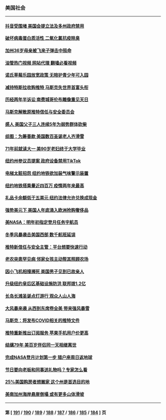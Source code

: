 ### 美国社会
---
#### [抖音受围堵 美国会提立法及多州政府禁用](../../pages/ncid1078160/n13884105.md?12141245) 
#### [破坏病毒蛋白质活性 二氧化氯抗疫除臭](../../pages/ncid1078160/n13884297.md?12141245) 
#### [加州36岁母亲被飞来子弹击中殒命](../../pages/ncid1078160/n13884293.md?12141245) 
#### [油管热门视频 网站代理 翻墙必看视频](http://138.2.39.72:81/youtube.html?epic-marker?12141245)
#### [诺氏草莓乐园放宽政策 无陪护青少年可入园](../../pages/ncid1078160/n13884260.md?12141245) 
#### [减持特斯拉收购推特 马斯克失世界首富头衔](../../pages/ncid1078160/n13884203.md?12141245) 
#### [历经两年半诉讼 南费城哥伦布雕像重见天日](../../pages/ncid1078160/n13884181.md?12141245) 
#### [马斯克解散原推特信任与安全委员会](../../pages/ncid1078160/n13883544.md?12141245) 
#### [感人 美国父子三人连续5年为弱势群体砍柴](../../pages/ncid1078160/n13883764.md?12141245) 
#### [组图：为筹善款 美国数百圣诞老人齐滑雪](../../pages/ncid1078160/n13883777.md?12141245) 
#### [71年前就读大一 美90岁老妇终于大学毕业](../../pages/ncid1078160/n13883619.md?12141245) 
#### [纽约州参议员提案 政府设备禁用TikTok](../../pages/ncid1078160/n13883733.md?12141245) 
#### [电梯太脏招怨 纽约地铁欲加装气味警示装置](../../pages/ncid1078160/n13883675.md?12141245) 
#### [纽约地铁搭乘量近四百万 疫情两年来最高](../../pages/ncid1078160/n13883671.md?12141245) 
#### [礼品卡余额低于五美元 纽约法律允许兑换成现金](../../pages/ncid1078160/n13883740.md?12141245) 
#### [强势美元下 美国人年底涌入欧洲抢购奢侈品](../../pages/ncid1078160/n13883524.md?12141245) 
#### [美NASA：明年初指定登月任务宇航员](../../pages/ncid1078160/n13883422.md?12141245) 
#### [冬季风暴袭击美国西部 数千航班延误](../../pages/ncid1078160/n13883425.md?12141245) 
#### [推特新信任与安全主管：平台想要快速行动](../../pages/ncid1078160/n13883387.md?12141245) 
#### [老农突患罕见病 邻家女孩主动帮其照顾农场](../../pages/ncid1078160/n13882933.md?12141245) 
#### [因小飞机相撞濒死 美国男子见到已故亲人](../../pages/ncid1078160/n13883172.md?12141245) 
#### [升级纽约皇后区基础设施防洪 联邦拨1.2亿](../../pages/ncid1078160/n13882961.md?12141245) 
#### [长岛长滩圣诞点灯游行 观众人山人海](../../pages/ncid1078160/n13883039.md?12141245) 
#### [大风暴来袭 从西到东席卷全美 带来强风暴雪](../../pages/ncid1078160/n13882882.md?12141245) 
#### [马斯克：将发布COVID相关的推特文件](../../pages/ncid1078160/n13882793.md?12141245) 
#### [推特重新推出订阅服务 苹果手机用户价更高](../../pages/ncid1078160/n13882701.md?12141245) 
#### [结缡79年 美百岁伴侣同一天相继离世](../../pages/ncid1078160/n13882719.md?12141245) 
#### [完成NASA登月计划第一步 猎户座周日返地球](../../pages/ncid1078160/n13882704.md?12141245) 
#### [节日要向老板和同事送礼物吗？专家怎么看](../../pages/ncid1078160/n13882438.md?12141245) 
#### [25%美国购房者想搬家 这个州是首选目的地](../../pages/ncid1078160/n13882415.md?12141245) 
#### [美南加州海岸悬崖倒塌 或有更多山体滑坡](../../pages/ncid1078160/n13882411.md?12141245) 

---
#### 第 [ [191](./191.md?12141245) / [190](./190.md?12141245) / [189](./189.md?12141245) / [188](./188.md?12141245) / [187](./187.md?12141245) / [186](./186.md?12141245) / [185](./185.md?12141245) / [184](./184.md?12141245) ] 页
